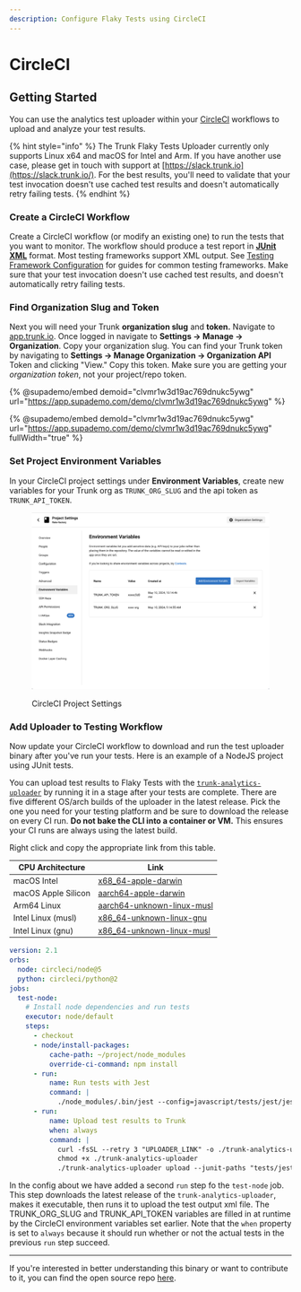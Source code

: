 ```yaml
---
description: Configure Flaky Tests using CircleCI
---
```


# CircleCI

## Getting Started

You can use the analytics test uploader within your [CircleCI](https://circleci.com/) workflows to upload and analyze your test results.

{% hint style="info" %}
The Trunk Flaky Tests Uploader currently only supports Linux x64 and macOS for Intel and Arm. If you have another use case, please get in touch with support at [https://slack.trunk.io](https://slack.trunk.io/). For the best results, you'll need to validate that your test invocation doesn't use cached test results and doesn't automatically retry failing tests.
{% endhint %}

### Create a CircleCI Workflow

Create a CircleCI workflow (or modify an existing one) to run the tests that you want to monitor. The workflow should produce a test report in [**JUnit XML**](https://github.com/testmoapp/junitxml) format. Most testing frameworks support XML output. See [Testing Framework Configuration](../frameworks/) for guides for common testing frameworks. Make sure that your test invocation doesn't use cached test results, and doesn't automatically retry failing tests.

### Find Organization Slug and Token

Next you will need your Trunk **organization slug** and **token.** Navigate to [app.trunk.io](http://app.trunk.io). Once logged in navigate to **Settings -> Manage -> Organization**. Copy your organization slug. You can find your Trunk token by navigating to **Settings → Manage Organization → Organization API** Token and clicking "View." Copy this token. Make sure you are getting your _organization token_, not your project/repo token.

{% @supademo/embed demoid="clvmr1w3d19ac769dnukc5ywg" url="https://app.supademo.com/demo/clvmr1w3d19ac769dnukc5ywg" %}

{% @supademo/embed demoId="clvmr1w3d19ac769dnukc5ywg" url="https://app.supademo.com/demo/clvmr1w3d19ac769dnukc5ywg" fullWidth="true" %}

### Set Project Environment Variables

In your CircleCI project settings under **Environment Variables**, create new variables for your Trunk org as `TRUNK_ORG_SLUG` and the api token as `TRUNK_API_TOKEN`.

<figure><img src="../../.gitbook/assets/CircleCI-env-var-settings-screenshot.png" alt=""><figcaption><p>CircleCI Project Settings</p></figcaption></figure>

### Add Uploader to Testing Workflow

Now update your CircleCI workflow to download and run the test uploader binary after you've run your tests. Here is an example of a NodeJS project using JUnit tests.

You can upload test results to Flaky Tests with the [`trunk-analytics-uploader`](https://github.com/trunk-io/analytics-uploader) by running it in a stage after your tests are complete. There are five different OS/arch builds of the uploader in the latest release. Pick the one you need for your testing platform and be sure to download the release on every CI run. **Do not bake the CLI into a container or VM.** This ensures your CI runs are always using the latest build.

Right click and copy the appropriate link from this table.

| CPU Architecture    | Link                                                                                                                                                   |
| ------------------- | ------------------------------------------------------------------------------------------------------------------------------------------------------ |
| macOS Intel         | [x68\_64-apple-darwin](https://github.com/trunk-io/analytics-cli/releases/latest/download/trunk-analytics-cli-x86\_64-apple-darwin.tar.gz)             |
| macOS Apple Silicon | [aarch64-apple-darwin](https://github.com/trunk-io/analytics-cli/releases/latest/download/trunk-analytics-cli-aarch64-apple-darwin.tar.gz)             |
| Arm64 Linux         | [aarch64-unknown-linux-musl](https://github.com/trunk-io/analytics-cli/releases/latest/download/trunk-analytics-cli-aarch64-unknown-linux-musl.tar.gz) |
| Intel Linux (musl)  | [x86\_64-unknown-linux-gnu](https://github.com/trunk-io/analytics-cli/releases/latest/download/trunk-analytics-cli-x86\_64-unknown-linux-gnu.tar.gz)   |
| Intel Linux (gnu)   | [x86\_64-unknown-linux-musl](https://github.com/trunk-io/analytics-cli/releases/latest/download/trunk-analytics-cli-x86\_64-unknown-linux-musl.tar.gz) |

```yaml
version: 2.1
orbs:
  node: circleci/node@5
  python: circleci/python@2
jobs:
  test-node:
    # Install node dependencies and run tests
    executor: node/default
    steps:
      - checkout
      - node/install-packages:
          cache-path: ~/project/node_modules
          override-ci-command: npm install
      - run:
          name: Run tests with Jest
          command: |
            ./node_modules/.bin/jest --config=javascript/tests/jest/jest.config.json javascript/tests/jest/**/*.js
      - run:
          name: Upload test results to Trunk
          when: always
          command: |
            curl -fsSL --retry 3 "UPLOADER_LINK" -o ./trunk-analytics-uploader
            chmod +x ./trunk-analytics-uploader
            ./trunk-analytics-uploader upload --junit-paths "tests/jest/jest_junit_test.xml" --org-url-slug ${TRUNK_ORG_SLUG} --token ${TRUNK_API_TOKEN}


```

In the config about we have added a second `run` step fo the `test-node` job. This step downloads the latest release of the `trunk-analytics-uploader`, makes it executable, then runs it to upload the test output xml file. The TRUNK\_ORG\_SLUG and TRUNK\_API\_TOKEN variables are filled in at runtime by the CircleCI environment variables set earlier. Note that the `when` property is set to `always` because it should run whether or not the actual tests in the previous `run` step succeed.

***

If you're interested in better understanding this binary or want to contribute to it, you can find the open source repo [here](https://github.com/trunk-io/analytics-cli).
